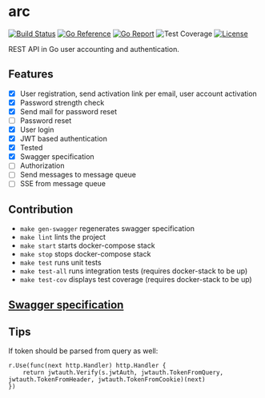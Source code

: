 # arc

[![Build Status](https://github.com/ectobit/arc/workflows/build/badge.svg)](https://github.com/ectobit/arc/actions)
[![Go Reference](https://pkg.go.dev/badge/go.ectobit.com/arc.svg)](https://pkg.go.dev/go.ectobit.com/arc)
[![Go Report](https://goreportcard.com/badge/go.ectobit.com/arc)](https://goreportcard.com/report/go.ectobit.com/arc)
![Test Coverage](https://img.shields.io/badge/coverage-47.6%25-brightgreen?style=flat&logo=go)
[![License](https://img.shields.io/badge/license-BSD--2--Clause--Patent-orange.svg)](https://github.com/ectobit/arc/blob/main/LICENSE)

REST API in Go user accounting and authentication.

## Features

- [x] User registration, send activation link per email, user account activation
- [x] Password strength check
- [x] Send mail for password reset
- [ ] Password reset
- [x] User login
- [x] JWT based authentication
- [x] Tested
- [x] Swagger specification
- [ ] Authorization
- [ ] Send messages to message queue
- [ ] SSE from message queue

## Contribution

- `make gen-swagger` regenerates swagger specification
- `make lint` lints the project
- `make start` starts docker-compose stack
- `make stop` stops docker-compose stack
- `make test` runs unit tests
- `make test-all` runs integration tests (requires docker-stack to be up)
- `make test-cov` displays test coverage (requires docker-stack to be up)

## [Swagger specification](http://localhost:3000/)

## Tips

If token should be parsed from query as well:

```
r.Use(func(next http.Handler) http.Handler {
    return jwtauth.Verify(s.jwtAuth, jwtauth.TokenFromQuery, jwtauth.TokenFromHeader, jwtauth.TokenFromCookie)(next)
})
```
